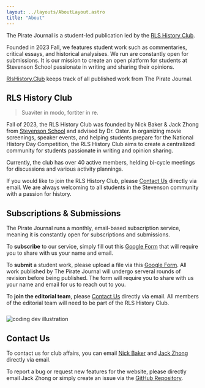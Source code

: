 ```yaml
---
layout: ../layouts/AboutLayout.astro
title: "About"
---
```


The Pirate Journal is a student-led publication led by the [RLS History Club](#rls-history-club).

Founded in 2023 Fall, we features student work such as commentaries, critical essays, and historical analysises.
We run are constantly open for submissions.
It is our mission to create an open platform for students at Stevenson School passionate in writing and sharing their opinions.

[RlsHistory.Club](/) keeps track of all published work from The Pirate Journal.

## RLS History Club

> Suaviter in modo, fortiter in re.

Fall of 2023, the RLS History Club was founded by Nick Baker & Jack Zhong from [Stevenson School](https://stevensonschool.org/) and advised by Dr. Oster. In organizing movie screenings, speaker events, and helping students prepare for the National History Day Competition, the RLS History Club aims to create a centralized community for students passionate in writing and opinion sharing.

Currently, the club has over 40 active members, helding bi-cycle meetings for discussions and various activity plannings.

If you would like to join the RLS History Club, please [Contact Us](#contact-us) directly via email. We are always welcoming to all students in the Stevenson community with a passion for history.

## Subscriptions & Submissions

The Pirate Journal runs a monthly, email-based subscription service, meaning it is constantly open for subscriptions and submissions.

To **subscribe** to our service, simply fill out this [Google Form](/) that will require you to share with us your name and email.

To **submit** a student work, please upload a file via this [Google Form](/). All work published by The Pirate Journal will undergo serveral rounds of revision before being published. The form will require you to share with us your name and email for us to reach out to you.

To **join the editorial team**, please [Contact Us](#contact-us) directly via email. All members of the editorial team will need to be part of the RLS History Club.

<div style="margin-top: 25px; margin-bottom: 5px;">
  <img src="/assets/dev.svg" class="sm:w-1/2 mx-auto" alt="coding dev illustration">
</div>

## Contact Us

To contact us for club affairs, you can email
[Nick Baker](mailto:jzhong26@stevensonschool.org,nbaker26@stevensonschool.org?subject=Inquiry%20about%20The%20Pirate%20Journal)
and
[Jack Zhong](mailto:jzhong26@stevensonschool.org,nbaker26@stevensonschool.org?subject=Inquiry%20about%20The%20Pirate%20Journal)
directly via email.

To report a bug or request new features for the website, please directly email Jack Zhong or simply
create an issue
via the [GitHub Repository](https://github.com/jzhong0821/History-Club).
